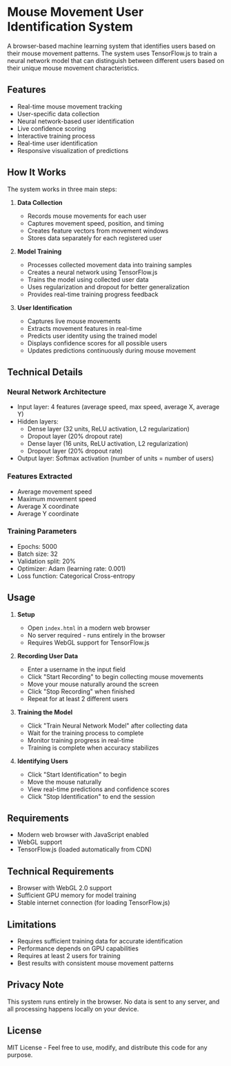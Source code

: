 # Mouse Movement User Identification System

A browser-based machine learning system that identifies users based on their mouse movement patterns. The system uses TensorFlow.js to train a neural network model that can distinguish between different users based on their unique mouse movement characteristics.

## Features

- Real-time mouse movement tracking
- User-specific data collection
- Neural network-based user identification
- Live confidence scoring
- Interactive training process
- Real-time user identification
- Responsive visualization of predictions

## How It Works

The system works in three main steps:

1. **Data Collection**
   - Records mouse movements for each user
   - Captures movement speed, position, and timing
   - Creates feature vectors from movement windows
   - Stores data separately for each registered user

2. **Model Training**
   - Processes collected movement data into training samples
   - Creates a neural network using TensorFlow.js
   - Trains the model using collected user data
   - Uses regularization and dropout for better generalization
   - Provides real-time training progress feedback

3. **User Identification**
   - Captures live mouse movements
   - Extracts movement features in real-time
   - Predicts user identity using the trained model
   - Displays confidence scores for all possible users
   - Updates predictions continuously during mouse movement

## Technical Details

### Neural Network Architecture
- Input layer: 4 features (average speed, max speed, average X, average Y)
- Hidden layers:
  - Dense layer (32 units, ReLU activation, L2 regularization)
  - Dropout layer (20% dropout rate)
  - Dense layer (16 units, ReLU activation, L2 regularization)
  - Dropout layer (20% dropout rate)
- Output layer: Softmax activation (number of units = number of users)

### Features Extracted
- Average movement speed
- Maximum movement speed
- Average X coordinate
- Average Y coordinate

### Training Parameters
- Epochs: 5000
- Batch size: 32
- Validation split: 20%
- Optimizer: Adam (learning rate: 0.001)
- Loss function: Categorical Cross-entropy

## Usage

1. **Setup**
   - Open `index.html` in a modern web browser
   - No server required - runs entirely in the browser
   - Requires WebGL support for TensorFlow.js

2. **Recording User Data**
   - Enter a username in the input field
   - Click "Start Recording" to begin collecting mouse movements
   - Move your mouse naturally around the screen
   - Click "Stop Recording" when finished
   - Repeat for at least 2 different users

3. **Training the Model**
   - Click "Train Neural Network Model" after collecting data
   - Wait for the training process to complete
   - Monitor training progress in real-time
   - Training is complete when accuracy stabilizes

4. **Identifying Users**
   - Click "Start Identification" to begin
   - Move the mouse naturally
   - View real-time predictions and confidence scores
   - Click "Stop Identification" to end the session

## Requirements

- Modern web browser with JavaScript enabled
- WebGL support
- TensorFlow.js (loaded automatically from CDN)

## Technical Requirements

- Browser with WebGL 2.0 support
- Sufficient GPU memory for model training
- Stable internet connection (for loading TensorFlow.js)

## Limitations

- Requires sufficient training data for accurate identification
- Performance depends on GPU capabilities
- Requires at least 2 users for training
- Best results with consistent mouse movement patterns

## Privacy Note

This system runs entirely in the browser. No data is sent to any server, and all processing happens locally on your device.

## License

MIT License - Feel free to use, modify, and distribute this code for any purpose. 